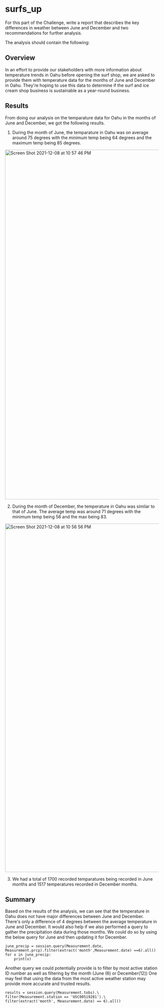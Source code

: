 # surfs_up

For this part of the Challenge, write a report that describes the key differences in weather between June and December and two recommendations for further analysis.

The analysis should contain the following:

## Overview

In an effort to provide our stakeholders with more information about temperature trends in Oahu before opening the surf shop, we are asked to provide them with  temperature data for the months of June and December in Oahu.  They're hoping to use this data to determine if the surf and ice cream shop business is sustainable as a year-round business.


## Results

From doing our analysis on the temparature data for Oahu in the months of June and December, we got the following results.

1. During the month of June, the temparature in Oahu was on average around 75 degrees with the minimum temp being 64 degrees and the maximum temp being 85 degrees.

<img width="1143" alt="Screen Shot 2021-12-08 at 10 57 46 PM" src="https://user-images.githubusercontent.com/87248687/145332010-bef1ce3f-9d0c-40ae-8b06-7425ae4992b3.png">

2. During the month of December, the temperature in Oahu was similar to that of June.  The average temp was around 71 degrees with the minimum temp being 56 and the max being 83.

<img width="1139" alt="Screen Shot 2021-12-08 at 10 56 56 PM" src="https://user-images.githubusercontent.com/87248687/145331940-7749c4e2-121d-42ce-b56f-89cd05be6aaf.png">

3. We had a total of 1700 recorded temparatures being recorded in June months and 1517 temperatures recorded in December  months.


## Summary
Based on the results of the analysis, we can see that the temperature in Oahu does not have major differences between June and December.  There's only a difference of 4 degrees between the average temperature in June and December.  It would also help if we also performed a query to gather the precipitation data during those months.  We could do so by using the below query for June and then updating it for December.
```
june_precip = session.query(Measurement.date, Measurement.prcp).filter(extract('month',Measurement.date) ==6).all()
for x in june_precip:
    print(x)
```

Another query we could potentially provide is to filter by most active station ID number as well as filtering by the month (June (6) or December(12))
One may feel that using the data from the most active weather station may provide more accurate and trusted results.

```
results = session.query(Measurement.tobs).\
filter(Measurement.station == 'USC00519281').\
filter(extract('month', Measurement.date) == 6).all()
```
